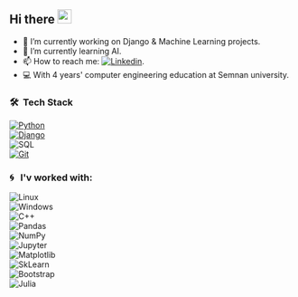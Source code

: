 
## Hi there <img src="https://media.giphy.com/media/hvRJCLFzcasrR4ia7z/giphy.gif" width="25px">

- 🔭 I’m currently working on Django & Machine Learning projects.
- 🌱 I’m currently learning AI. 
- 📫 How to reach me: [![Linkedin](https://img.shields.io/badge/-Linkedin-25383e?style=flat&logo=Linkedin)](https://www.linkedin.com/in/fatemepasandide/).
- :computer: With 4 years' computer engineering education at Semnan university.
<!--
**fatemepasandide/fatemepasandide** is a ✨ _special_ ✨ repository because its `README.md` (this file) appears on your GitHub profile.

Here are some ideas to get you started:

- 🔭 I’m currently working on ...
- 🌱 I’m currently learning ...
- 👯 I’m looking to collaborate on ...
- 🤔 I’m looking for help with ...
- 💬 Ask me about ...
- 📫 How to reach me: ...
- 😄 Pronouns: ...
- ⚡ Fun fact: ...
-->

### 🛠 &nbsp;Tech Stack
[![Python](https://img.shields.io/badge/-Python-25383e?style=flat&logo=python)](https://www.python.org/)\
[![Django](https://img.shields.io/badge/-Django-25383e?style=flat&logo=django&logoColor=092E20)](https://www.djangoproject.com/)\
![SQL](https://img.shields.io/badge/-SQL-25383e?&logo=MySQL)\
[![Git](https://img.shields.io/badge/-Git-25383e?style=flat&logo=git)](https://git-scm.com/)


### :cyclone:	&nbsp; I'v worked with:
![Linux](https://img.shields.io/badge/-Linux-25383e?style=flat&logo=linux)\
![Windows](https://img.shields.io/badge/-Windows-25383e?style=flat&logo=Windows)\
![C++](https://img.shields.io/badge/-C++-25383e?&logo=c%2b%2b&logoColor=00599C)\
![Pandas](https://img.shields.io/badge/-Pandas-25383e?style=flat&logo=Pandas)\
![NumPy](https://img.shields.io/badge/-NumPy-25383e?style=flat&logo=Numpy)\
![Jupyter](https://img.shields.io/badge/-Jupyter-25383e?style=flat&logo=Jupyter)\
![Matplotlib](https://img.shields.io/badge/-Matplotlib-25383e?style=flat&logo=Matplotlib)\
![SkLearn](https://img.shields.io/badge/-SkLearn-25383e?style=flat&logo=SkLearn)\
![Bootstrap](https://img.shields.io/badge/-Bootstrap-25383e?style=flat&logo=Bootstrap)\
![Julia](https://img.shields.io/badge/-Julia-25383e?style=flat&logo=Julia)
